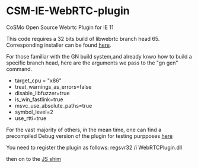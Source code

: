 # CSM-IE-WebRTC-plugin
CoSMo Open Source Webrtc Plugin for IE 11

This code requires a 32 bits build of libwebrtc branch head 65. Corresponding installer can be found [here](https://drive.google.com/drive/folders/1Gkcg_94VnM0h84ZCJH9XbFyKRSm65wqb?usp=sharing).

For those familiar with the GN build system,and already knwo how to build a specific branch head, here are the arguments we pass to the "gn gen" command.

- target_cpu = "x86"
- treat_warnings_as_errors=false
- disable_libfuzzer=true
- is_win_fastlink=true
- msvc_use_absolute_paths=true
- symbol_level=2
- use_rtti=true

For the vast majority of others, in the mean time, one can find a precompiled Debug version of the plugin for testing purpposes [here](https://drive.google.com/drive/folders/1Gkcg_94VnM0h84ZCJH9XbFyKRSm65wqb?usp=sharing)

You need to register the plugin as follows:
regsvr32 /i WebRTCPlugin.dll

then on to the [JS shim](https://github.com/CoSMoSoftware/CSM-IE-WebRTC-plugin-shim) 
